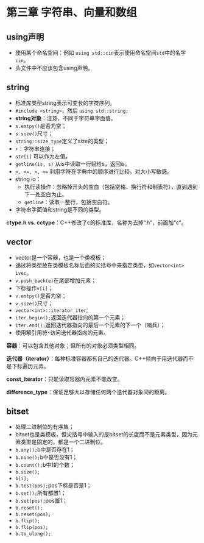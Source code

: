 # 第三章 字符串、向量和数组

## using声明
- 使用某个命名空间：例如 `using std::cin`表示使用命名空间`std`中的名字`cin`。
- 头文件中不应该包含using声明。

## string
- 标准库类型string表示可变长的字符序列。
- `#include <string>`，然后 `using std::string;`
- **string对象**：注意，不同于字符串字面值。
- `s.emtpy()`是否为空；
- `s.size()`尺寸；
- `string::size_type`定义了size的类型；
- `+`：字符串连接；
- `str[i]` 可以作为左值。
- `getline(is, s)` 从is中读取一行赋给s，返回is。
- `<, <=, >, >=` 利用字符在字典中的顺序进行比较，对大小写敏感。
- string io：
    - 执行读操作：忽略掉开头的空白（包括空格、换行符和制表符），直到遇到下一处空白为止。
    - `getline`：读取一整行，包括空白符。
- 字符串字面值和string是不同的类型。

**ctype.h vs. cctype**：C++修改了c的标准库，名称为去掉“.h”，前面加“c”。

## vector
- vector是一个容器，也是一个类模板；
- 通过将类型放在类模板名称后面的尖括号中来指定类型，如`vector<int> ivec`。
- `v.push_back(e)`在尾部增加元素；
- 下标操作`v[i]`；
- `v.emtpy()`是否为空；
- `v.size()`尺寸；
- `vector<int>::iterator iter`;
- `iter.begin();`返回迭代器指向的第一个元素；
- `iter.end();`返回迭代器指向的最后一个元素的下一个（哨兵）；
- 使用解引用符`*`访问迭代器指向的元素。

**容器**：可以包含其他对象；但所有的对象必须类型相同。

**迭代器（iterator）**：每种标准容器都有自己的迭代器。C++倾向于用迭代器而不是下标遍历元素。

**const_iterator**：只能读取容器内元素不能改变。

**difference_type**：保证足够大以存储任何两个迭代器对象间的距离。

## bitset
- 处理二进制位的有序集；
- bitset也是类模板，但尖括号中输入的是bitset的长度而不是元素类型，因为元素类型是固定的，都是一个二进制位。
- `b.any();`b中是否存在1；
- `b.none();`b中是否没有1；
- `b.count();`b中1的个数；
- `b.size();`
- `b[i];`
- `b.test(pos);`pos下标是否是1；
- `b.set();`所有都置1；
- `b.set(pos);`pos置1；
- `b.reset();`
- `b.reset(pos);`
- `b.flip();`
- `b.flip(pos);`
- `b.to_ulong();`
